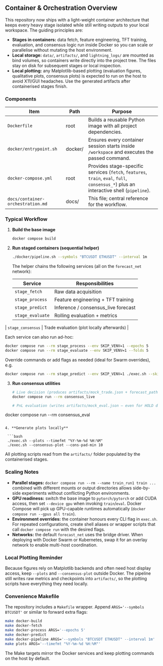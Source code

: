 ## Container & Orchestration Overview

This repository now ships with a light-weight container architecture that
keeps every heavy stage isolated while still writing outputs to your local
workspace. The guiding principles are:

- **Stages in containers:** data fetch, feature engineering, TFT training,
  evaluation, and consensus logic run inside Docker so you can scale or
  parallelise without mutating the host environment.
- **Local storage:** `data/`, `artifacts/`, and `lightning_logs/` are mounted
  as bind volumes, so containers write directly into the project tree. The
  files stay on disk for subsequent stages or local inspection.
- **Local plotting:** any Matplotlib-based plotting (evaluation figures,
  qualitative plots, consensus plots) is expected to run on the host to avoid
  X11/GUI headaches. Use the generated artifacts after containerised stages
  finish.

### Components

| Item | Path | Purpose |
| ---- | ---- | ------- |
| `Dockerfile` | root | Builds a reusable Python image with all project dependencies. |
| `docker/entrypoint.sh` | docker/ | Ensures every container session starts inside `/workspace` and executes the passed command. |
| `docker-compose.yml` | root | Provides stage-specific services (`fetch`, `features`, `train`, `eval`, `full`, `consensus_*`) plus an interactive shell (`pipeline`). |
| `docs/container-orchestration.md` | docs/ | This file; central reference for the workflow. |

### Typical Workflow

1. **Build the base image**

   ```bash
   docker compose build
   ```

2. **Run staged containers (sequential helper)**

   ```bash
   ./docker/pipeline.sh --symbols "BTCUSDT ETHUSDT" --interval 1m
   ```

   The helper chains the following services (all on the `forecast_net` network):

   | Service | Responsibilities |
   | --- | --- |
   | `stage_fetch` | Raw data acquisition |
   | `stage_process` | Feature engineering + TFT training |
   | `stage_predict` | Inference / consensus_live forecast |
   | `stage_evaluate` | Rolling evaluation + metrics |
| `stage_consensus` | Trade evaluation (plot locally afterwards) |

   Each service can also run ad-hoc:

   ```bash
   docker compose run --rm stage_process --env SKIP_VENV=1 --epochs 5
   docker compose run --rm stage_evaluate --env SKIP_VENV=1 --folds 5
   ```

   Override commands or add flags as needed (ideal for Swarm overrides), e.g.
   ```bash
   docker compose run --rm stage_predict --env SKIP_VENV=1 ./exec.sh --skip-venv --consensus-live --cons-symbol BTCUSDT
   ```

3. **Run consensus utilities**

   ```bash
   # Live decision (produces artifacts/mock_trade.json + forecast_path.csv)
   docker compose run --rm consensus_live

   # PnL evaluation (writes artifacts/mock_eval.json — even for HOLD decisions)
 docker compose run --rm consensus_eval
  ```

4. **Generate plots locally**

   ```bash
   ./exec.sh --plots --timefmt "%Y-%m-%d %H:%M"
   ./exec.sh --consensus-plot --cons-pad-min 10
   ```

   All plotting scripts read from the `artifacts/` folder populated by the
   containerised stages.

### Scaling Notes

- **Parallel stages:** `docker compose run --rm --name train_run1 train ...`
  combined with different mounts or output directories allows side-by-side
  experiments without conflicting Python environments.
- **GPU readiness:** switch the base image to `pytorch/pytorch` or add CUDA
access, then set `--device gpu` when invoking `train`/`eval`. Docker Compose
will pick up GPU-capable runtimes automatically (`docker compose run --gpus all train`).
- **Environment overrides:** the container honours every CLI flag in
  `exec.sh`. For repeated configurations, create shell aliases or wrapper
  scripts that call `docker compose run` with the desired flags.
- **Networks:** the default `forecast_net` uses the bridge driver. When
  deploying with Docker Swarm or Kubernetes, swap it for an overlay network to
  enable multi-host coordination.

### Local Plotting Reminder

Because figures rely on Matplotlib backends and often need host display access,
keep `--plots` and `--consensus-plot` outside Docker. The pipeline still writes
raw metrics and checkpoints into `artifacts/`, so the plotting scripts have
everything they need locally.

### Convenience Makefile

The repository includes a `Makefile` wrapper. Append `ARGS='--symbols BTCUSDT'`
or similar to forward extra flags:

```bash
make docker-build
make docker-fetch
make docker-process ARGS='--epochs 5'
make docker-predict
make docker-pipeline ARGS='--symbols "BTCUSDT ETHUSDT" --interval 1m'
make plots ARGS='--timefmt "%Y-%m-%d %H:%M"'
```

The Make targets mirror the Docker services and keep plotting commands on the
host by default.

